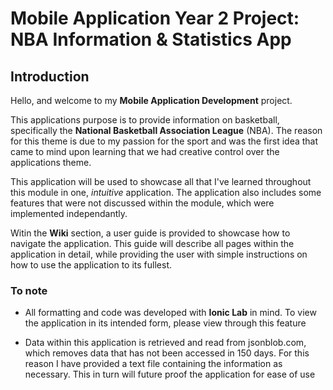# Mobile Application Year 2 Project: NBA Information &amp; Statistics App 

## Introduction

Hello, and welcome to my **Mobile Application Development** project. 

This applications purpose is to provide information on basketball, specifically the **National Basketball Association League** (NBA). The reason for this theme is due to my passion for the sport and was the first idea that came to mind upon learning that we had creative control over the applications theme.

This application will be used to showcase all that I've learned throughout this module in one, _intuitive_ application. The application also includes some features that were not discussed within the module, which were implemented independantly.

Witin the **Wiki** section, a user guide is provided to showcase how to navigate the application. This guide will describe all pages within the application in detail, while providing the user with simple instructions on how to use the application to its fullest.

 ### To note

- All formatting and code was developed with **Ionic Lab** in mind. To view the application in its intended form, please view through this feature

- Data within this application is retrieved and read from jsonblob.com, which removes data that has not been accessed in 150 days. For this reason I have provided a text file containing the information as necessary. This in turn will future proof the application for ease of use
